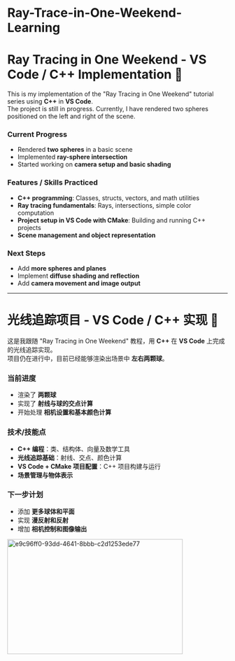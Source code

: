 # Ray-Trace-in-One-Weekend-Learning

# Ray Tracing in One Weekend - VS Code / C++ Implementation 🎨

This is my implementation of the "Ray Tracing in One Weekend" tutorial series using **C++** in **VS Code**.  
The project is still in progress. Currently, I have rendered two spheres positioned on the left and right of the scene.

### Current Progress
- Rendered **two spheres** in a basic scene  
- Implemented **ray-sphere intersection**  
- Started working on **camera setup and basic shading**  

### Features / Skills Practiced
- **C++ programming**: Classes, structs, vectors, and math utilities  
- **Ray tracing fundamentals**: Rays, intersections, simple color computation  
- **Project setup in VS Code with CMake**: Building and running C++ projects  
- **Scene management and object representation**  

### Next Steps
- Add **more spheres and planes**  
- Implement **diffuse shading and reflection**  
- Add **camera movement and image output**  


---

# 光线追踪项目 - VS Code / C++ 实现 🎨

这是我跟随 "Ray Tracing in One Weekend" 教程，用 **C++** 在 **VS Code** 上完成的光线追踪实现。  
项目仍在进行中，目前已经能够渲染出场景中 **左右两颗球**。

### 当前进度
- 渲染了 **两颗球**  
- 实现了 **射线与球的交点计算**  
- 开始处理 **相机设置和基本颜色计算**  

### 技术/技能点
- **C++ 编程**：类、结构体、向量及数学工具  
- **光线追踪基础**：射线、交点、颜色计算  
- **VS Code + CMake 项目配置**：C++ 项目构建与运行  
- **场景管理与物体表示**  

### 下一步计划
- 添加 **更多球体和平面**  
- 实现 **漫反射和反射**  
- 增加 **相机控制和图像输出**  

<img width="401" height="263" alt="e9c96ff0-93dd-4641-8bbb-c2d1253ede77" src="https://github.com/user-attachments/assets/99925a63-426d-4e09-a0e5-ed5c8fdca351" />
